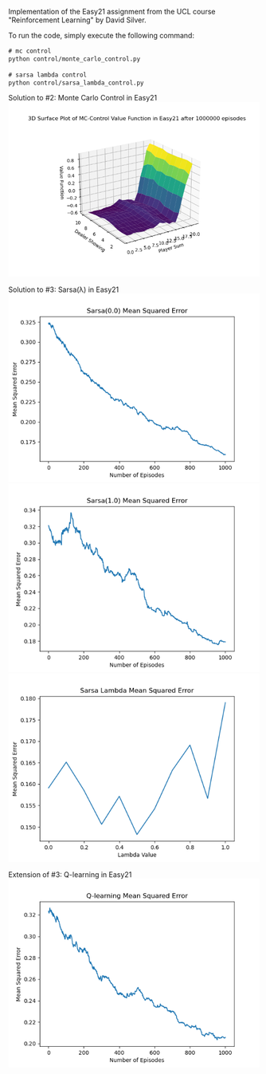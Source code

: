 Implementation of the Easy21 assignment from the UCL course "Reinforcement Learning" by David Silver.

To run the code, simply execute the following command:
```
# mc control
python control/monte_carlo_control.py

# sarsa lambda control
python control/sarsa_lambda_control.py
```

Solution to #2: Monte Carlo Control in Easy21
![Easy21MonteCarloControl](./images/easy21.png?raw=true "Easy21MonteCarloControl")

Solution to #3: Sarsa(λ) in Easy21
![Easy21SarsaLambda0](./images/lambda0.png?raw=true "Easy21SarsaLambda0")
![Easy21SarsaLambda1](./images/lambda1.png?raw=true "Easy21SarsaLambda1")
![Easy21SarsaMseLambda](./images/mseVsLambda.png?raw=true "Easy21MseVsLambda")

Extension of #3: Q-learning in Easy21
![Easy21QLearning](./images/Qlearning.png?raw=true "Easy21QLearning")